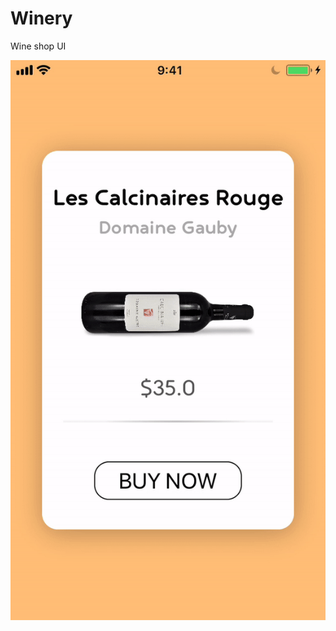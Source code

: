 # Winery

Wine shop UI

![Sreen 1](https://github.com/cleverClosure/Winery/blob/master/screenshots/winery.gif)

